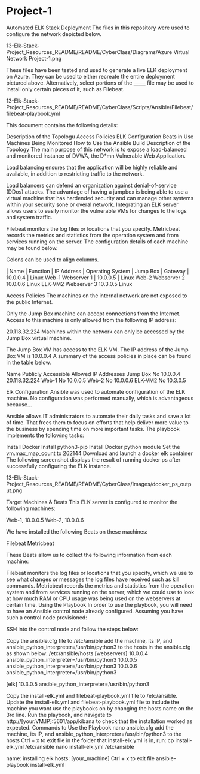 # Project-1
Automated ELK Stack Deployment
The files in this repository were used to configure the network depicted below.

13-Elk-Stack-Project_Resources_README/README/CyberClass/Diagrams/Azure Virtual Network Project-1.png

These files have been tested and used to generate a live ELK deployment on Azure. They can be used to either recreate the entire deployment pictured above. Alternatively, select portions of the _____ file may be used to install only certain pieces of it, such as Filebeat.

13-Elk-Stack-Project_Resources_README/README/CyberClass/Scripts/Ansible/Filebeat/filebeat-playbook.yml

This document contains the following details:

Description of the Topologu
Access Policies
ELK Configuration
Beats in Use
Machines Being Monitored
How to Use the Ansible Build
Description of the Topology
The main purpose of this network is to expose a load-balanced and monitored instance of DVWA, the D*mn Vulnerable Web Application.

Load balancing ensures that the application will be highly reliable and available, in addition to restricting traffic to the network.

Load balancers can defend an organization against denial-of-service (DDos) attacks. The advantage of having a jumpbox is being able to use a virtual machine that has hardended security and can manage other systems within your security sone or overal network.
Integrating an ELK server allows users to easily monitor the vulnerable VMs for changes to the logs and system traffic.

Filebeat monitors the log files or locations that you specify.
Metricbeat records the metrics and statistics from the operation system and from services running on the server.
The configuration details of each machine may be found below.

Colons can be used to align columns.

| Name | Function | IP Address | Operating System
| Jump Box | Gateway | 10.0.0.4 | Linux
Web-1	Webserver 1 | 10.0.0.5 | Linux
Web-2	Webserver 2	10.0.0.6	Linux
ELK-VM2 Webserver 3 10.3.0.5  Linux

Access Policies
The machines on the internal network are not exposed to the public Internet.

Only the Jump Box machine can accept connections from the Internet. Access to this machine is only allowed from the following IP address:

20.118.32.224
Machines within the network can only be accessed by the Jump Box virtual machine.

The Jump Box VM has access to the ELK VM. The IP address of the Jump Box VM is 10.0.0.4
A summary of the access policies in place can be found in the table below.

Name	Publicly Accessible	Allowed IP Addresses
Jump Box	No	 10.0.0.4 20.118.32.224
Web-1	No	10.0.0.5
Web-2	No	10.0.0.6
ELK-VM2	No	10.3.0.5

Elk Configuration
Ansible was used to automate configuration of the ELK machine. No configuration was performed manually, which is advantageous because...

Ansible allows IT administrators to automate their daily tasks and save a lot of time. That frees them to focus on efforts that help deliver more value to the business by spending time on more important tasks.
The playbook implements the following tasks:

Install Docker
Install python3-pip
Install Docker python module
Set the vm.max_map_count to 262144
Download and launch a docker elk container
The following screenshot displays the result of running docker ps after successfully configuring the ELK instance.

13-Elk-Stack-Project_Resources_README/README/CyberClass/Images/docker_ps_output.png

Target Machines & Beats
This ELK server is configured to monitor the following machines:

Web-1, 10.0.0.5
Web-2, 10.0.0.6

We have installed the following Beats on these machines:

Filebeat
Metricbeat

These Beats allow us to collect the following information from each machine:

Filebeat monitors the log files or locations that you specify, which we use to see what changes or messages the log files have received such as kill commands. Metricbeat records the metrics and statistics from the operation system and from services running on the server, which we could use to look at how much RAM or CPU usage was being used on the webservers at certain time.
Using the Playbook
In order to use the playbook, you will need to have an Ansible control node already configured. Assuming you have such a control node provisioned:

SSH into the control node and follow the steps below:

Copy the ansible.cfg file to /etc/ansible
add the machine, its IP, and ansible_python_interpreter=/usr/bin/python3 to the hosts in the ansible.cfg as shown below:
/etc/ansible/hosts
[webservers] 10.0.0.4 ansible_python_interpreter=/usr/bin/python3 10.0.0.5 ansible_python_interpreter=/usr/bin/python3 10.0.0.6 ansible_python_interpreter=/usr/bin/python3

[elk] 10.3.0.5 ansible_python_interpreter=/usr/bin/python3

Copy the install-elk.yml and filebeat-playbook.yml file to /etc/ansible.
Update the install-elk.yml and filebeat-playbook.yml file to include the machine you want use the playbooks on by changing the hosts name on the 3rd line.
Run the playbook, and navigate to http://[your.VM.IP]:5601/app/kibana to check that the installation worked as expected.
Commands to Use the Playbook
nano ansible.cfg
add the machine, its IP, and ansible_python_interpreter=/usr/bin/python3 to the hosts
Ctrl + x to exit file
in the folder that install-elk.yml is in, run: cp install-elk.yml /etc/ansible
nano install-elk.yml /etc/ansible

name: installing elk hosts: [your_machine]
Ctrl + x to exit file
ansible-playbook install-elk.yml
